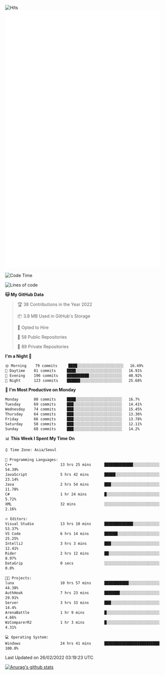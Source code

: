 ![Hits](https://hits.seeyoufarm.com/api/count/incr/badge.svg?url=https%3A%2F%2Fgithub.com%2Fkokose1234&count_bg=%2379C83D&title_bg=%23555555&icon=apple.svg&icon_color=%23E7E7E7&title=hits&edge_flat=false)
<br/>
![Metrics](https://github.com/kokose1234/kokose1234/blob/main/github-metrics.svg)

<!--START_SECTION:waka-->
![Code Time](http://img.shields.io/badge/Code%20Time-512%20hrs%2037%20mins-blue)

![Lines of code](https://img.shields.io/badge/From%20Hello%20World%20I%27ve%20Written-8%20Million%20lines%20of%20code-blue)

**🐱 My GitHub Data** 

> 🏆 38 Contributions in the Year 2022
 > 
> 📦 3.8 MB Used in GitHub's Storage 
 > 
> 💼 Opted to Hire
 > 
> 📜 58 Public Repositories 
 > 
> 🔑 89 Private Repositories  
 > 
**I'm a Night 🦉** 

```text
🌞 Morning    79 commits     ████░░░░░░░░░░░░░░░░░░░░░   16.49% 
🌆 Daytime    81 commits     ████░░░░░░░░░░░░░░░░░░░░░   16.91% 
🌃 Evening    196 commits    ██████████░░░░░░░░░░░░░░░   40.92% 
🌙 Night      123 commits    ██████░░░░░░░░░░░░░░░░░░░   25.68%

```
📅 **I'm Most Productive on Monday** 

```text
Monday       80 commits     ████░░░░░░░░░░░░░░░░░░░░░   16.7% 
Tuesday      69 commits     ███░░░░░░░░░░░░░░░░░░░░░░   14.41% 
Wednesday    74 commits     ███░░░░░░░░░░░░░░░░░░░░░░   15.45% 
Thursday     64 commits     ███░░░░░░░░░░░░░░░░░░░░░░   13.36% 
Friday       66 commits     ███░░░░░░░░░░░░░░░░░░░░░░   13.78% 
Saturday     58 commits     ███░░░░░░░░░░░░░░░░░░░░░░   12.11% 
Sunday       68 commits     ███░░░░░░░░░░░░░░░░░░░░░░   14.2%

```


📊 **This Week I Spent My Time On** 

```text
⌚︎ Time Zone: Asia/Seoul

💬 Programming Languages: 
C++                      13 hrs 25 mins      █████████████░░░░░░░░░░░░   54.39% 
JavaScript               5 hrs 42 mins       █████░░░░░░░░░░░░░░░░░░░░   23.14% 
Java                     2 hrs 54 mins       ███░░░░░░░░░░░░░░░░░░░░░░   11.78% 
C#                       1 hr 24 mins        █░░░░░░░░░░░░░░░░░░░░░░░░   5.72% 
XML                      32 mins             ░░░░░░░░░░░░░░░░░░░░░░░░░   2.16%

🔥 Editors: 
Visual Studio            13 hrs 10 mins      █████████████░░░░░░░░░░░░   53.37% 
VS Code                  6 hrs 14 mins       ██████░░░░░░░░░░░░░░░░░░░   25.25% 
IntelliJ                 3 hrs 3 mins        ███░░░░░░░░░░░░░░░░░░░░░░   12.41% 
Rider                    2 hrs 12 mins       ██░░░░░░░░░░░░░░░░░░░░░░░   8.97% 
DataGrip                 0 secs              ░░░░░░░░░░░░░░░░░░░░░░░░░   0.0%

🐱‍💻 Projects: 
luna                     10 hrs 57 mins      ███████████░░░░░░░░░░░░░░   44.38% 
AuthHook                 7 hrs 23 mins       ███████░░░░░░░░░░░░░░░░░░   29.91% 
Server                   3 hrs 33 mins       ███░░░░░░░░░░░░░░░░░░░░░░   14.4% 
ArenaBattle              1 hr 9 mins         █░░░░░░░░░░░░░░░░░░░░░░░░   4.66% 
WzComparerR2             1 hr 3 mins         █░░░░░░░░░░░░░░░░░░░░░░░░   4.31%

💻 Operating System: 
Windows                  24 hrs 41 mins      █████████████████████████   100.0%

```


 Last Updated on 26/02/2022 03:19:23 UTC
<!--END_SECTION:waka-->

[![Anurag's github stats](https://github-readme-stats.vercel.app/api?username=kokose1234&theme=dracula)](https://github.com/anuraghazra/github-readme-stats)



	
